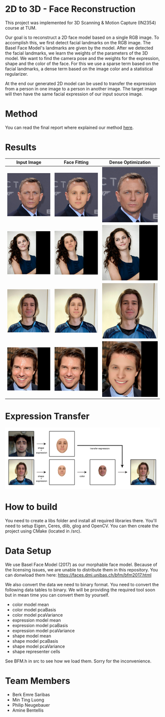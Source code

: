 
# 2D to 3D - Face Reconstruction

This project was implemented for 3D Scanning & Motion Capture (IN2354) course at TUM.

Our goal is to reconstruct a 2D face model based on a single RGB image. To accomplish this, we first detect facial landmarks on the RGB image. The Basel Face Model's landmarks are given by the model. After we detected the facial landmarks, we learn the weights of the parameters of the 3D model. We want to find the camera pose and the weights for the expression, shape and the color of the face. For this we use a sparse term based on the facial landmarks, a dense term based on the image color and a statistical regularizer.    

At the end our generated 2D model can be used to transfer the expression from a person in one image to a person in another image. The target image will then have the same facial expression of our input source image.

# Method
You can read the final report where explained our method [here](assets/paper.pdf).

# Results
Input Image             |  Face Fitting | Dense Optimization
:-------------------------:|:-------------------------:|:-------------------------:
![](assets/r11.jpg)  |  ![](assets/r12.jpg) | ![](assets/r13.jpg)
![](assets/r21.jpg)  |  ![](assets/r22.jpg) | ![](assets/r23.jpg)
![](assets/r31.jpg)  |  ![](assets/r32.jpg) | ![](assets/r33.jpg)
![](assets/r41.jpg)  |  ![](assets/r42.jpg) | ![](assets/r43.jpg)

# Expression Transfer
![](assets/transfer.jpg)

# How to build
You need to create a libs folder and install all required libraries there. You'll need to setup Eigen, Ceres, dlib, glog and OpenCV. You can then create the project using CMake (located in /src). 

# Data Setup
We use Basel Face Model (2017) as our morphable face model. Because of the licensing issues, we are unable to distribute them in this repository. You can donwload them here:
https://faces.dmi.unibas.ch/bfm/bfm2017.html

We also convert the data we need to binary format. You need to convert the following data tables to binary. We will be providing the required tool soon but in mean time you can convert them by yourself.

* color model mean
* color model pcaBasis
* color model pcaVariance
* expression model mean
* expression model pcaBasis
* expression model pcaVariance
* shape model mean
* shape model pcaBasis
* shape model pcaVariance
* shape representer cells

See BFM.h in src to see how we load them. Sorry for the inconvenience. 

# Team Members
* Berk Emre Saribas
* Min Ting Luong
* Philip Neugebauer
* Amine Bentellis